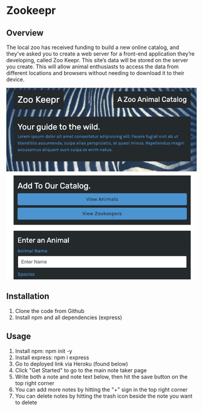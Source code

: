 # Zookeepr

## Overview

The local zoo has received funding to build a new online catalog, and they've asked you to create a web server for a front-end application they’re developing, called Zoo Keepr. This site’s data will be stored on the server you create. This will allow animal enthusiasts to access the data from different locations and browsers without needing to download it to their device.

![zookepr image](./public/assets/images/zookeepr-img.png)

## Installation

1. Clone the code from Github
2. Install npm and all dependencies (express)

## Usage

1. Install npm: npm init -y
2. Install express: npm i express
3. Go to deployed link via Heroku (found below)
4. Click "Get Started" to go to the main note taker page
5. Write both a note and note text below, then hit the save button on the top right corner
6. You can add more notes by hitting the "+" sign in the top right corner
7. You can delete notes by hitting the trash icon beside the note you want to delete
